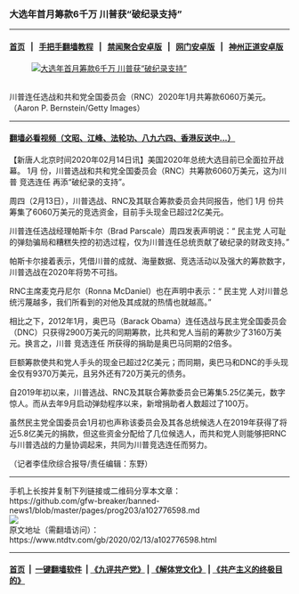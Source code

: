 ### 大选年首月筹款6千万 川普获“破纪录支持”
------------------------

#### [首页](https://github.com/gfw-breaker/banned-news1/blob/master/README.md) &nbsp;&nbsp;|&nbsp;&nbsp; [手把手翻墙教程](https://github.com/gfw-breaker/guides/wiki) &nbsp;&nbsp;|&nbsp;&nbsp; [禁闻聚合安卓版](https://github.com/gfw-breaker/bn-android) &nbsp;&nbsp;|&nbsp;&nbsp; [网门安卓版](https://github.com/oGate2/oGate) &nbsp;&nbsp;|&nbsp;&nbsp; [神州正道安卓版](https://github.com/SzzdOgate/update) 



<div><div class="featured_image">
 <a href="https://i.ntdtv.com/assets/uploads/2020/02/Untitled-29.jpg" target="_blank">
  <figure>
   <img alt="大选年首月筹款6千万 川普获“破纪录支持”" src="https://i.ntdtv.com/assets/uploads/2020/02/Untitled-29-800x450.jpg"/>
  </figure><br/>
 </a>
 <span class="caption">
  川普连任选战和共和党全国委员会（RNC）2020年1月共筹款6060万美元。（Aaron P. Bernstein/Getty Images）
 </span>
</div>
</div><hr/>

#### [翻墙必看视频（文昭、江峰、法轮功、八九六四、香港反送中...）](https://github.com/gfw-breaker/banned-news1/blob/master/pages/link3.md)

<div><div class="post_content" itemprop="articleBody">
 <p>
  【新唐人北京时间2020年02月14日讯】美国2020年总统大选目前已全面拉开战幕。
  <ok href="https://www.ntdtv.com/gb/1月.htm">
   1月
  </ok>
  份，川普选战和共和党全国委员会（RNC）共筹款6060万美元，这为川普
  <ok href="https://www.ntdtv.com/gb/竞选连任.htm">
   竞选连任
  </ok>
  再添“破纪录的支持”。
 </p>
 <p>
  周四（2月13日），川普选战、RNC及其联合筹款委员会共同报告，他们
  <ok href="https://www.ntdtv.com/gb/1月.htm">
   1月
  </ok>
  份共筹集了6060万美元的竞选资金，目前手头现金已超过2亿美元。
 </p>
 <p>
  川普连任选战经理帕斯卡尔（Brad Parscale）周四发表声明说：“
  <ok href="https://www.ntdtv.com/gb/民主党.htm">
   民主党
  </ok>
  人可耻的弹劾骗局和糟糕失控的初选过程，仅为川普连任总统贡献了破纪录的财政支持。”
 </p>
 <p>
  帕斯卡尔接着表示，凭借川普的成就、海量数据、竞选活动以及强大的筹款数字，川普选战在2020年将势不可挡。
 </p>
 <p>
  RNC主席麦克丹尼尔（Ronna McDaniel）也在声明中表示：“
  <ok href="https://www.ntdtv.com/gb/民主党.htm">
   民主党
  </ok>
  人对川普总统污蔑越多，我们所看到的对他及其成就的热情也就越高。”
 </p>
 <p>
  相比之下，2012年1月，奥巴马（Barack Obama）连任选战与民主党全国委员会（DNC）只获得2900万美元的同期筹款，比共和党人当前的筹款少了3160万美元。换言之，川普
  <ok href="https://www.ntdtv.com/gb/竞选连任.htm">
   竞选连任
  </ok>
  所获得的捐助是奥巴马同期的2倍多。
 </p>
 <p>
  巨额筹款使共和党人手头的现金已超过2亿美元；而同期，奥巴马和DNC的手头现金仅有9370万美元，且另外还有720万美元的债务。
 </p>
 <p>
  自2019年初以来，川普选战、RNC及其联合筹款委员会已筹集5.25亿美元，数字惊人。而从去年9月启动弹劾程序以来，新增捐助者人数超过了100万。
 </p>
 <p>
  虽然民主党全国委员会1月初也声称该委员会及其各总统候选人在2019年获得了将近5.8亿美元的捐款，但这些资金分配给了几位候选人，而共和党人则能够把RNC与川普选战的力量协调起来，共同为川普竞选连任而努力。
 </p>
 <p>
  （记者李佳欣综合报导/责任编辑：东野）
 </p>
 <div class="single_ad">
 </div>
</div>
</div>
<hr/>
手机上长按并复制下列链接或二维码分享本文章：<br/>
https://github.com/gfw-breaker/banned-news1/blob/master/pages/prog203/a102776598.md <br/>
<a href='https://github.com/gfw-breaker/banned-news1/blob/master/pages/prog203/a102776598.md'><img src='https://github.com/gfw-breaker/banned-news1/blob/master/pages/prog203/a102776598.md.png'/></a> <br/>
原文地址（需翻墙访问）：https://www.ntdtv.com/gb/2020/02/13/a102776598.html


------------------------
#### [首页](https://github.com/gfw-breaker/banned-news1/blob/master/README.md) &nbsp;|&nbsp; [一键翻墙软件](https://github.com/gfw-breaker/nogfw/blob/master/README.md) &nbsp;| [《九评共产党》](https://github.com/gfw-breaker/9ping.md/blob/master/README.md#九评之一评共产党是什么) | [《解体党文化》](https://github.com/gfw-breaker/jtdwh.md/blob/master/README.md) | [《共产主义的终极目的》](https://github.com/gfw-breaker/gczydzjmd.md/blob/master/README.md)


<img src='http://gfw-breaker.win/banned-news/pages/prog203/a102776598.md' width='0px' height='0px'/>